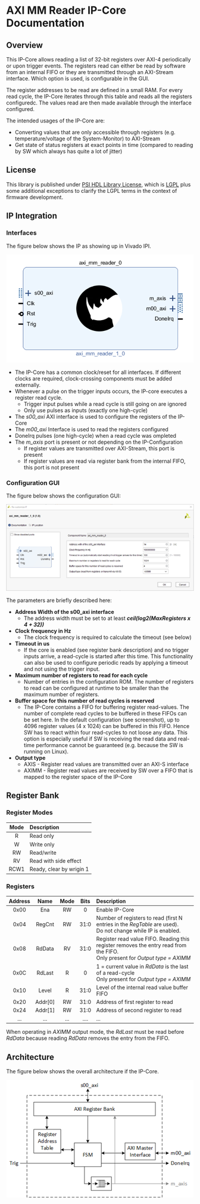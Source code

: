 # AXI MM Reader IP-Core Documentation

## Overview

This IP-Core allows reading a list of 32-bit registers over AXI-4 periodically or upon trigger events. The registers read can either be read by software from an internal FIFO or they are transmitted through an AXI-Stream interface. Which option is used, is configurable in the GUI.

The register addresses to be read are defined in a small RAM. For every read cycle, the IP-Core iterates through this table and reads all the registers configuredc. The values read are then made available through the interface configured.

The intended usages of the IP-Core are:
* Converting values that are only accessible through registers (e.g. temperature/voltage of the System-Monitor) to AXI-Stream
* Get state of status registers at exact points in time (compared to reading by SW which always has quite a lot of jitter)

## License
This library is published under [PSI HDL Library License](License.txt), which is [LGPL](LGPL2_1.txt) plus some additional exceptions to clarify the LGPL terms in the context of firmware development.

## IP Integration

### Interfaces

The figure below shows the IP as showing up in Vivado IPI.

![ipi-component](./pics/ipi-component.png)

* The IP-Core has a common clock/reset for all interfaces. If different clocks are required, clock-crossing components must be added externally.
* Whenever a pulse on the trigger inputs occurs, the IP-core executes a register read cycle.
  * Trigger input pulses while a read cycle is still going on are ignored
  * Only use pulses as inputs (exactly one high-cycle)
* The *s00\_axi* AXI interface is used to configure the registers of the IP-Core
* The *m00\_axi* Interface is used to read the registers configured
* DoneIrq pulses (one high-cycle) when a read cycle was ompleted
* The *m\_axis* port is present or not depending on the IP-Configuration
  * If register values are transmitted over AXI-Stream, this port is present
  * If register values are read via register bank from the internal FIFO, this port is not present

### Configuration GUI

The figure below shows the configuration GUI:

![ipi-gui](./pics/ipi-gui.png)

The parameters are briefly described here:
* **Address Width of the s00_axi interface**
  * The address width must be set to at least **_ceil(log2(MaxRegisters x 4 + 32))_** 
* **Clock frequency in Hz**
  * The clock frequency is required to calculate the timeout (see below)
* **Timeout in us**
  * If the core is enabled (see register bank description) and no trigger inputs arrive, a read-cycle is started after this time. This functionality can also be used to configure periodic reads by applying a timeout and not using the trigger input.
* **Maximum number of registers to read for each cycle**
  * Number of entries in the configuration ROM. The number of registers to read can be configured at runtime to be smaller than the maximum number of registers.
* **Buffer space for this number of read cycles is reserved**
  * The IP-Core contains a FIFO for buffering register read-values. The number of complete read cycles to be buffered in these FIFOs can be set here. In the default configuration (see screenshot), up to 4096 register values (4 x 1024) can be buffered in this FIFO. Hence SW has to react within four read-cycles to not loose any data. This option is especially useful if SW is receiving the read data and real-time performance cannot be guaranteed (e.g. because the SW is running on Linux).
* **Output type**
  * AXIS - Register read values are transmitted over an AXI-S interface
  * AXIMM - Register read values are received by SW over a FIFO that is mapped to the register space of the IP-Core

## Register Bank

### Register Modes

| Mode | Description              |
|:----:|:-------------------------|
| R    | Read only                |
| W    | Write only               |
| RW   | Read/write               |
| RV   | Read with side effect    |
| RCW1 | Ready, clear by wrigin 1 |

### Registers

| Address | Name   | Mode | Bits | Description |
|:-------:|:------:|:----:|:----:|:------------|
| 0x00    | Ena    | RW   | 0    | Enable IP-Core |
| 0x04    | RegCnt | RW   | 31:0 | Number of registers to read (first N entries in the *RegTable* are used).<br> Do not change while IP is enabled. |
| 0x08    | RdData | RV   | 31:0 | Register read value FIFO. Reading this register removes the entry read from the FIFO. <br> Only present for *Output type = AXIMM* |
| 0x0C    | RdLast | R    | 0    | 1 = current value in *RdData* is the last of a read-cycle<br> Only present for *Output type = AXIMM* |
| 0x10    | Level  | R    | 31:0 | Level of the internal read value buffer FIFO |
| 0x20    | Addr[0] | RW  | 31:0 | Address of first register to read |
| 0x24    | Addr[1] | RW  | 31:0 | Address of second register to read |
| ...     | ...     | ... |....  | ... |


When operating in *AXIMM* output mode, the *RdLast* must be read before *RdData* because reading *RdData* removes the entry from the FIFO.

## Architecture

The figure below shows the overall architecture if the IP-Core.

![architecture](./pics/architecture.png)

 